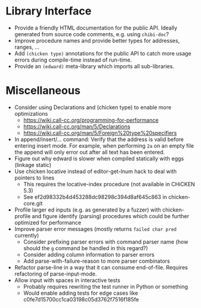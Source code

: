 # Library Interface

* Provide a friendly HTML documentation for the public API. Ideally
  generated from source code comments, e.g. using `chibi-doc`?
* Improve procedure names and provide better types for addresses, ranges, …
* Add `(chicken type)` annotations for the public API to catch more
  usage errors during compile-time instead of run-time.
* Provide an `(edward)` meta-library which imports all sub-libraries.

# Miscellaneous

* Consider using Declarations and (chicken type) to enable more optimizations
	* https://wiki.call-cc.org/programming-for-performance
	* https://wiki.call-cc.org/man/5/Declarations
	* https://wiki.call-cc.org/man/5/Foreign%20type%20specifiers
* In append/insert/… command: Verify that the address is valid before
  entering insert mode. For example, when performing `2a` on an empty
  file the append will only error out after all text has been entered.
* Figure out why edward is slower when compiled statically with eggs (linkage static)
* Use chicken locative instead of editor-get-lnum hack to deal with pointers to lines
	* This requires the locative-index procedure (not available in CHiCKEN 5.3)
	* See ef2d98332b4d453288dc98298c394d8af645c863 in chicken-core.git
* Profile larger ed inputs (e.g. as generated by a fuzzer) with
  chicken-profile and figure identify (parsing) procedures which
  could be further optimized for performance
* Improve parser error messages (mostly returns `failed char pred` currently)
    * Consider prefixing parser errors with command parser name
      (how should the `g` command be handled in this regard?)
    * Consider adding column information to parser errors
    * Add parse-with-failure-reason to more parser combinators
* Refactor parse-line in a way that it can consume end-of-file.
  Requires refactoring of parse-input-mode.
* Allow input with spaces in interactive tests
    * Probably requires rewriting the test runner in Python or something
    * Would enable adding tests for edge cases like c0fe7d15700cc1ca03198c05d3762f7516f185fe
